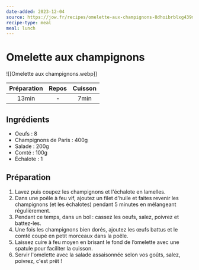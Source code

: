 ```yaml
---
date-added: 2023-12-04
source: https://jow.fr/recipes/omelette-aux-champignons-8dhoibrblxg439mb0p0b
recipe-type: meal
meal: lunch
---
```


# Omelette aux champignons

![[Omelette aux champignons.webp]]

| Préparation | Repos | Cuisson |
|:-----------:|:-----:|:-------:|
|    13min    |   -   |  7min   |

## Ingrédients

- Oeufs : 8
- Champignons de Paris : 400g
- Salade : 200g
- Comté : 100g
- Échalote : 1

## Préparation

1. Lavez puis coupez les champignons et l'échalote en lamelles.
2. Dans une poêle à feu vif, ajoutez un filet d'huile et faites revenir les champignons (et les échalotes) pendant 5 minutes en mélangeant régulièrement.
3. Pendant ce temps, dans un bol : cassez les oeufs, salez, poivrez et battez-les.
4. Une fois les champignons bien dorés, ajoutez les œufs battus et le comté coupé en petit morceaux dans la poêle.
5. Laissez cuire à feu moyen en brisant le fond de l’omelette avec une spatule pour faciliter la cuisson.
7. Servir l'omelette avec la salade assaisonnée selon vos goûts, salez, poivrez, c'est prêt !
